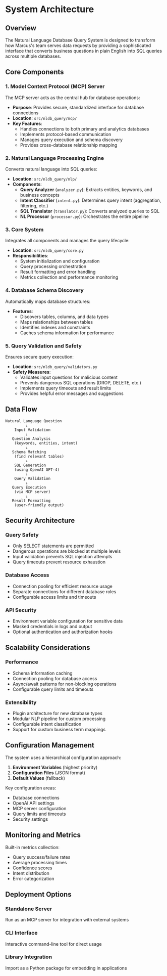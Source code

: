 # System Architecture

## Overview

The Natural Language Database Query System is designed to transform how Marcus's team serves data requests by providing a sophisticated interface that converts business questions in plain English into SQL queries across multiple databases.

## Core Components

### 1. Model Context Protocol (MCP) Server

The MCP server acts as the central hub for database operations:

- **Purpose**: Provides secure, standardized interface for database connections
- **Location**: `src/nldb_query/mcp/`
- **Key Features**:
  - Handles connections to both primary and analytics databases
  - Implements protocol-based communication
  - Manages query execution and schema discovery
  - Provides cross-database relationship mapping

### 2. Natural Language Processing Engine

Converts natural language into SQL queries:

- **Location**: `src/nldb_query/nlp/`
- **Components**:
  - **Query Analyzer** (`analyzer.py`): Extracts entities, keywords, and business concepts
  - **Intent Classifier** (`intent.py`): Determines query intent (aggregation, filtering, etc.)
  - **SQL Translator** (`translator.py`): Converts analyzed queries to SQL
  - **NL Processor** (`processor.py`): Orchestrates the entire pipeline

### 3. Core System

Integrates all components and manages the query lifecycle:

- **Location**: `src/nldb_query/core.py`
- **Responsibilities**:
  - System initialization and configuration
  - Query processing orchestration
  - Result formatting and error handling
  - Metrics collection and performance monitoring

### 4. Database Schema Discovery

Automatically maps database structures:

- **Features**:
  - Discovers tables, columns, and data types
  - Maps relationships between tables
  - Identifies indexes and constraints
  - Caches schema information for performance

### 5. Query Validation and Safety

Ensures secure query execution:

- **Location**: `src/nldb_query/validators.py`
- **Safety Measures**:
  - Validates input questions for malicious content
  - Prevents dangerous SQL operations (DROP, DELETE, etc.)
  - Implements query timeouts and result limits
  - Provides helpful error messages and suggestions

## Data Flow

```
Natural Language Question
         ↓
    Input Validation
         ↓
   Question Analysis
    (keywords, entities, intent)
         ↓
   Schema Matching
    (find relevant tables)
         ↓
    SQL Generation
    (using OpenAI GPT-4)
         ↓
    Query Validation
         ↓
   Query Execution
    (via MCP server)
         ↓
   Result Formatting
    (user-friendly output)
```

## Security Architecture

### Query Safety
- Only SELECT statements are permitted
- Dangerous operations are blocked at multiple levels
- Input validation prevents SQL injection attempts
- Query timeouts prevent resource exhaustion

### Database Access
- Connection pooling for efficient resource usage
- Separate connections for different database roles
- Configurable access limits and timeouts

### API Security
- Environment variable configuration for sensitive data
- Masked credentials in logs and output
- Optional authentication and authorization hooks

## Scalability Considerations

### Performance
- Schema information caching
- Connection pooling for database access
- Async/await patterns for non-blocking operations
- Configurable query limits and timeouts

### Extensibility
- Plugin architecture for new database types
- Modular NLP pipeline for custom processing
- Configurable intent classification
- Support for custom business term mappings

## Configuration Management

The system uses a hierarchical configuration approach:

1. **Environment Variables** (highest priority)
2. **Configuration Files** (JSON format)
3. **Default Values** (fallback)

Key configuration areas:
- Database connections
- OpenAI API settings
- MCP server configuration
- Query limits and timeouts
- Security settings

## Monitoring and Metrics

Built-in metrics collection:
- Query success/failure rates
- Average processing times
- Confidence scores
- Intent distribution
- Error categorization

## Deployment Options

### Standalone Server
Run as an MCP server for integration with external systems

### CLI Interface
Interactive command-line tool for direct usage

### Library Integration
Import as a Python package for embedding in applications
